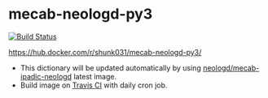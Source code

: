 # mecab-neologd-py3

[![Build Status](https://travis-ci.org/shunk031/mecab-neologd-py3.svg?branch=master)](https://travis-ci.org/shunk031/mecab-neologd-py3)

https://hub.docker.com/r/shunk031/mecab-neologd-py3/

- This dictionary will be updated automatically by using [neologd/mecab-ipadic-neologd](https://github.com/neologd/mecab-ipadic-neologd) latest image.
- Build image on [Travis CI](https://travis-ci.org/shunk031/mecab-neologd-py3) with daily cron job.
